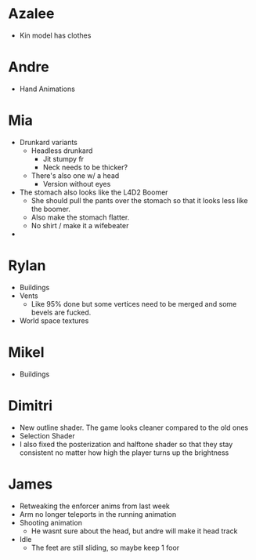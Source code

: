 # Azalee
- Kin model has clothes

# Andre
- Hand Animations

# Mia
- Drunkard variants
	- Headless drunkard
		- Jit stumpy fr
		- Neck needs to be thicker?
	- There's also one w/ a head
		- Version without eyes
- The stomach also looks like the L4D2 Boomer
	- She should pull the pants over the stomach so that it looks less like the boomer.
	- Also make the stomach flatter.
	- No shirt / make it a wifebeater
-

# Rylan
- Buildings
- Vents
	- Like 95% done but some vertices need to be merged and some bevels are fucked.
- World space textures

# Mikel
- Buildings

# Dimitri
- New outline shader. The game looks cleaner compared to the old ones
- Selection Shader
- I also fixed the posterization and halftone shader so that they stay consistent no matter how high the player turns up the brightness

# James
- Retweaking the enforcer anims from last week
- Arm no longer teleports in the running animation
- Shooting animation
	- He wasnt sure about the head, but andre will make it head track
- Idle
	- The feet are still sliding, so maybe keep 1 foor
